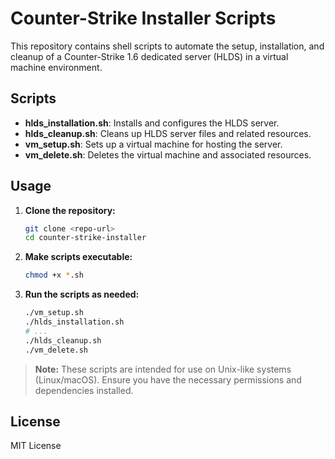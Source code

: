 # Counter-Strike Installer Scripts

This repository contains shell scripts to automate the setup, installation, and cleanup of a Counter-Strike 1.6 dedicated server (HLDS) in a virtual machine environment.

## Scripts

- **hlds_installation.sh**: Installs and configures the HLDS server.
- **hlds_cleanup.sh**: Cleans up HLDS server files and related resources.
- **vm_setup.sh**: Sets up a virtual machine for hosting the server.
- **vm_delete.sh**: Deletes the virtual machine and associated resources.

## Usage

1. **Clone the repository:**
   ```sh
   git clone <repo-url>
   cd counter-strike-installer
   ```
2. **Make scripts executable:**
   ```sh
   chmod +x *.sh
   ```
3. **Run the scripts as needed:**
   ```sh
   ./vm_setup.sh
   ./hlds_installation.sh
   # ...
   ./hlds_cleanup.sh
   ./vm_delete.sh
   ```

> **Note:** These scripts are intended for use on Unix-like systems (Linux/macOS). Ensure you have the necessary permissions and dependencies installed.

## License

MIT License

